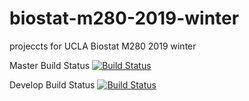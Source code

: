 # biostat-m280-2019-winter
projeccts for UCLA Biostat M280 2019 winter

Master Build Status
[![Build Status](https://travis-ci.com/edwardmjyu/biostat-m280-2019-winter.svg?token=yQzFps26vPmcxdEGm582&branch=master)](https://travis-ci.com/edwardmjyu/biostat-m280-2019-winter)  

Develop Build Status
[![Build Status](https://travis-ci.com/edwardmjyu/biostat-m280-2019-winter.svg?token=yQzFps26vPmcxdEGm582&branch=develop)](https://travis-ci.com/edwardmjyu/biostat-m280-2019-winter)
